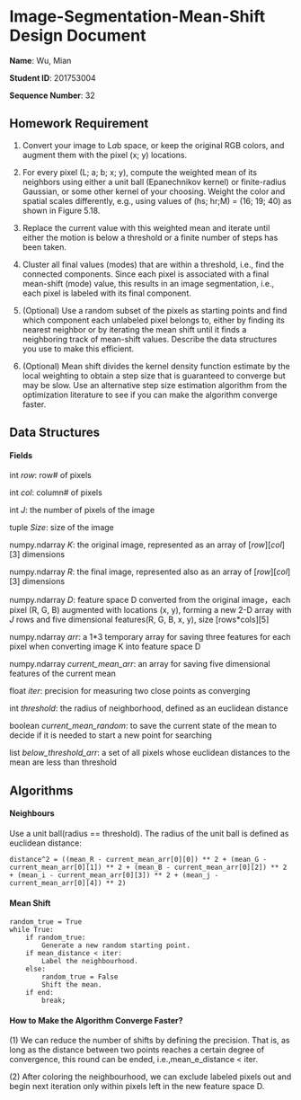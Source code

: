 #  Image-Segmentation-Mean-Shift Design Document

**Name**: Wu, Mian

**Student ID**: 201753004

**Sequence Number**: 32

## Homework Requirement

1. Convert your image to L*a*b space, or keep the original RGB colors, and augment
them with the pixel (x; y) locations.

2. For every pixel (L; a; b; x; y), compute the weighted mean of its neighbors using either
a unit ball (Epanechnikov kernel) or finite-radius Gaussian, or some other kernel of
your choosing. Weight the color and spatial scales differently, e.g., using values of
(hs; hr;M) = (16; 19; 40) as shown in Figure 5.18.

3. Replace the current value with this weighted mean and iterate until either the motion is
below a threshold or a finite number of steps has been taken.

4. Cluster all final values (modes) that are within a threshold, i.e., find the connected
components. Since each pixel is associated with a final mean-shift (mode) value, this
results in an image segmentation, i.e., each pixel is labeled with its final component.

5. (Optional) Use a random subset of the pixels as starting points and find which component
each unlabeled pixel belongs to, either by finding its nearest neighbor or by
iterating the mean shift until it finds a neighboring track of mean-shift values. Describe
the data structures you use to make this efficient.

6. (Optional) Mean shift divides the kernel density function estimate by the local weighting
to obtain a step size that is guaranteed to converge but may be slow. Use an alternative
step size estimation algorithm from the optimization literature to see if you can
make the algorithm converge faster.

## Data Structures

#### Fields

int _row_: row# of pixels

int _col_: column# of pixels

int _J_: the number of pixels of the image

tuple _Size_: size of the image

numpy.ndarray _K_: the original image, represented as an array of [_row_][_col_][3] dimensions

numpy.ndarray _R_: the final image, represented also as an array of [_row_][_col_][3] dimensions

numpy.ndarray _D_: feature space D converted from the original image，each pixel (R, G, B) augmented with locations (x, y), forming a new 2-D array with _J_ rows and five dimensional features(R, G, B, x, y), size [rows*cols][5]

numpy.ndarray _arr_: a 1*3 temporary array for saving three features for each pixel when converting image K into feature space D

numpy.ndarray _current_mean_arr_: an array for saving five dimensional features of the current mean

float _iter_: precision for measuring two close points as converging

int _threshold_: the radius of neighborhood, defined as an euclidean distance

boolean _current_mean_random_: to save the current state of the mean to decide if it is needed to start a new point for searching

list _below_threshold_arr_: a set of all pixels whose euclidean distances to the mean are less than threshold

## Algorithms 

#### Neighbours

Use a unit ball(radius == threshold). The radius of the unit ball is defined as euclidean distance:

    distance^2 = ((mean_R - current_mean_arr[0][0]) ** 2 + (mean_G - current_mean_arr[0][1]) ** 2 + (mean_B - current_mean_arr[0][2]) ** 2 + (mean_i - current_mean_arr[0][3]) ** 2 + (mean_j - current_mean_arr[0][4]) ** 2)

#### Mean Shift
    
    random_true = True
    while True:
        if random_true:
            Generate a new random starting point.
        if mean_distance < iter:
            Label the neighbourhood.
        else:
            random_true = False
            Shift the mean.
        if end:
            break;

#### How to Make the Algorithm Converge Faster?

(1) We can reduce the number of shifts by defining the precision. That is, as long as the distance between two points reaches a certain degree of convergence, this round can be ended, i.e.,mean_e_distance < iter.

(2) After coloring the neighbourhood, we can exclude labeled pixels out and begin next iteration only within pixels left in the new feature space D.
